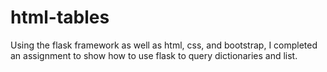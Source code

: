 # html-tables

Using the flask framework as well as html, css, and bootstrap,  I completed an assignment to show how to use flask to query dictionaries and list.  
